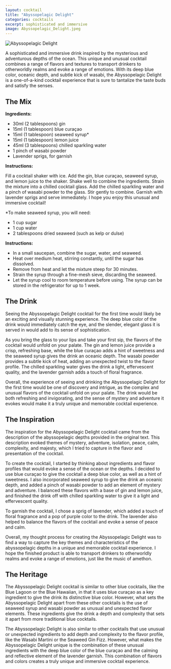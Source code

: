```yaml
---
layout: cocktail
title: "Abyssopelagic Delight"
categories: cocktails
excerpt: sophisticated and immersive
image: Abyssopelagic_Delight.jpeg
---
```


![Abyssopelagic Delight](/www/assets/cocktails/Abyssopelagic_Delight.jpeg)

A sophisticated and immersive drink inspired by the mysterious and adventurous depths of the ocean. This unique and unusual cocktail combines a range of flavors and textures to transport drinkers to otherworldly realms and evoke a range of emotions. With its deep blue color, oceanic depth, and subtle kick of wasabi, the Abyssopelagic Delight is a one-of-a-kind cocktail experience that is sure to tantalize the taste buds and satisfy the senses.


## The Mix

**Ingredients:**

- 30ml (2 tablespoons) gin
- 15ml (1 tablespoon) blue curaçao
- 15ml (1 tablespoon) seaweed syrup*
- 15ml (1 tablespoon) lemon juice
- 45ml (3 tablespoons) chilled sparkling water
- 1 pinch of wasabi powder
- Lavender sprigs, for garnish
  
**Instructions:**

Fill a cocktail shaker with ice.
Add the gin, blue curaçao, seaweed syrup, and lemon juice to the shaker.
Shake well to combine the ingredients.
Strain the mixture into a chilled cocktail glass.
Add the chilled sparkling water and a pinch of wasabi powder to the glass.
Stir gently to combine.
Garnish with lavender sprigs and serve immediately.
I hope you enjoy this unusual and immersive cocktail!

*To make seaweed syrup, you will need:

- 1 cup sugar
- 1 cup water
- 2 tablespoons dried seaweed (such as kelp or dulse)
  
**Instructions:**

- In a small saucepan, combine the sugar, water, and seaweed.
- Heat over medium heat, stirring constantly, until the sugar has dissolved.
- Remove from heat and let the mixture steep for 30 minutes.
- Strain the syrup through a fine-mesh sieve, discarding the seaweed.
- Let the syrup cool to room temperature before using. The syrup can be stored in the refrigerator for up to 1 week.

## The Drink

Seeing the Abyssopelagic Delight cocktail for the first time would likely be an exciting and visually stunning experience. The deep blue color of the drink would immediately catch the eye, and the slender, elegant glass it is served in would add to its sense of sophistication.

As you bring the glass to your lips and take your first sip, the flavors of the cocktail would unfold on your palate. The gin and lemon juice provide a crisp, refreshing base, while the blue curaçao adds a hint of sweetness and the seaweed syrup gives the drink an oceanic depth. The wasabi powder provides a subtle kick of heat, adding an unexpected twist to the flavor profile. The chilled sparkling water gives the drink a light, effervescent quality, and the lavender garnish adds a touch of floral fragrance.

Overall, the experience of seeing and drinking the Abyssopelagic Delight for the first time would be one of discovery and intrigue, as the complex and unusual flavors of the cocktail unfold on your palate. The drink would be both refreshing and invigorating, and the sense of mystery and adventure it evokes would make it a truly unique and memorable cocktail experience.

## The Inspiration

The inspiration for the Abyssopelagic Delight cocktail came from the description of the abyssopelagic depths provided in the original text. This description evoked themes of mystery, adventure, isolation, peace, calm, complexity, and majesty, which I tried to capture in the flavor and presentation of the cocktail.

To create the cocktail, I started by thinking about ingredients and flavor profiles that would evoke a sense of the ocean or the depths. I decided to use blue curaçao to give the cocktail a deep blue color, as well as a hint of sweetness. I also incorporated seaweed syrup to give the drink an oceanic depth, and added a pinch of wasabi powder to add an element of mystery and adventure. I balanced these flavors with a base of gin and lemon juice, and finished the drink off with chilled sparkling water to give it a light and effervescent quality.

To garnish the cocktail, I chose a sprig of lavender, which added a touch of floral fragrance and a pop of purple color to the drink. The lavender also helped to balance the flavors of the cocktail and evoke a sense of peace and calm.

Overall, my thought process for creating the Abyssopelagic Delight was to find a way to capture the key themes and characteristics of the abyssopelagic depths in a unique and memorable cocktail experience. I hope the finished product is able to transport drinkers to otherworldly realms and evoke a range of emotions, just like the music of amethon.

## The Heritage

The Abyssopelagic Delight cocktail is similar to other blue cocktails, like the Blue Lagoon or the Blue Hawaiian, in that it uses blue curaçao as a key ingredient to give the drink its distinctive blue color. However, what sets the Abyssopelagic Delight apart from these other cocktails is the use of seaweed syrup and wasabi powder as unusual and unexpected flavor elements. These ingredients give the drink a depth and complexity that sets it apart from more traditional blue cocktails.

The Abyssopelagic Delight is also similar to other cocktails that use unusual or unexpected ingredients to add depth and complexity to the flavor profile, like the Wasabi Martini or the Seaweed Gin Fizz. However, what makes the Abyssopelagic Delight unique is the combination of these unusual ingredients with the deep blue color of the blue curaçao and the calming and reflective element of the lavender garnish. This combination of flavors and colors creates a truly unique and immersive cocktail experience.
